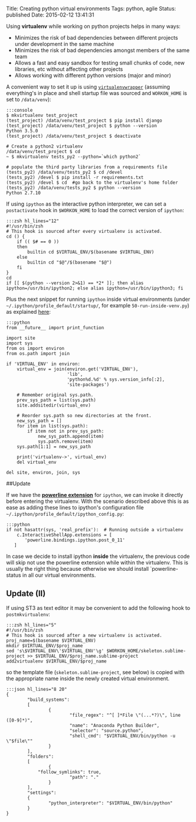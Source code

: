 Title: Creating python virtual environments
Tags: python, agile
Status: published
Date: 2015-02-12 13:41:31

Using **virtualenv** while working on python projects helps in many ways:

- Minimizes the risk of bad dependencies between different projects under
development in the same machine
- Minimizes the risk of bad dependencies amongst members of the same team
- Allows a fast and easy sandbox for testing small chunks of code, new
libraries, etc without affecting other projects
- Allows working with different python versions (major and minor)

A convenient way to set it up is using
[`virtualenvwrapper`](http://virtualenvwrapper.readthedocs.org/en/latest/index.html)
(assuming everything's in place and shell startup file was sourced and
`WORKON_HOME` is set to `/data/venv`):

    :::console
    $ mkvirtualenv test_project
    (test_project) /data/venv/test_project $ pip install django
    (test_project) /data/venv/test_project $ python --version
    Python 3.5.0
    (test_project) /data/venv/test_project $ deactivate

    # Create a python2 virtualenv
    /data/venv/test_project $ cd
    ~ $ mkvirtualenv tests_py2 --python=`which python2`

    # populate the third party libraries from a requirements file
    (tests_py2) /data/venv/tests_py2 $ cd /devel
    (tests_py2) /devel $ pip install -r requirements.txt
    (tests_py2) /devel $ cd  #go back to the virtualenv's home folder
    (tests_py2) /data/venv/tests_py2 $ python --version
    Python 2.7.10


If using `ipython` as the interactive python interpreter, we can set a
`postactivate` hook in `$WORKON_HOME` to load the correct version of
`ipython`:

    :::zsh hl_lines="12"
    #!/usr/bin/zsh
    # This hook is sourced after every virtualenv is activated.
    cd () {
        if (( $# == 0 ))
        then
            builtin cd $VIRTUAL_ENV/$(basename $VIRTUAL_ENV)
        else
            builtin cd "$@"/$(basename "$@")
        fi
    }
    cd
    if [[ $(python --version 2>&1) == *2* ]]; then alias ipython=/usr/bin/ipython2; else alias ipython=/usr/bin/ipython3; fi

Plus the next snippet for running `ipython` inside virtual environments (under
`~/.ipython/profile_default/startup/`, for example `50-run-inside-venv.py`) as
explained [here](http://igotgenes.blogspot.com.es/2010/01/interactive-sandboxes-using-ipython.html):

    :::python
    from __future__ import print_function
    
    import site
    import sys
    from os import environ
    from os.path import join
    
    if 'VIRTUAL_ENV' in environ:
        virtual_env = join(environ.get('VIRTUAL_ENV'),
                           'lib',
                           'python%d.%d' % sys.version_info[:2],
                           'site-packages')
    
        # Remember original sys.path.
        prev_sys_path = list(sys.path)
        site.addsitedir(virtual_env)
    
        # Reorder sys.path so new directories at the front.
        new_sys_path = []
        for item in list(sys.path):
            if item not in prev_sys_path:
                new_sys_path.append(item)
                sys.path.remove(item)
        sys.path[1:1] = new_sys_path
    
        print('virtualenv->', virtual_env)
        del virtual_env
    
    del site, environ, join, sys


##Update

If we have the <u>**powerline extension**</u> for `ipython`, we can invoke it
directly before entering the virtualenv.
With the scenario described above this is as ease as adding these lines to
ipython's configuration file `~/.ipython/profile_default/ipython_config.py`:

    :::python
    if not hasattr(sys, 'real_prefix'):  # Running outside a virtualenv
        c.InteractiveShellApp.extensions = [
           'powerline.bindings.ipython.post_0_11'
       ]

In case we decide to install ipython **inside** the virtualenv, the previous
code will skip not use the powerline extension while within the virtualenv.
This is usually the right thing because otherwise we should install
`powerline-status in all our virtual environments.

## Update (II)

If using ST3 as text editor it may be convenient to add the following hook to
`postmkvirtualenv`:

    :::zsh hl_lines="5"
    #!/usr/bin/zsh
    # This hook is sourced after a new virtualenv is activated.
    proj_name=$(basename $VIRTUAL_ENV)
    mkdir $VIRTUAL_ENV/$proj_name
    sed 's\$VIRTUAL_ENV\'$VIRTUAL_ENV'\g' $WORKON_HOME/skeleton.sublime-project >> $VIRTUAL_ENV/$proj_name.sublime-project
    add2virtualenv $VIRTUAL_ENV/$proj_name

so the template file (`skeleton.sublime-project`, see below) is copied with
the appropriate name inside the newly created virtual environment.

    :::json hl_lines="8 20"   
    {
            "build_systems":
            [
                    {
                            "file_regex": "^[ ]*File \"(...*?)\", line ([0-9]*)",
                            "name": "Anaconda Python Builder",
                            "selector": "source.python",
                            "shell_cmd": "$VIRTUAL_ENV/bin/python -u \"$file\""
                    }
            ],
            "folders":
            [
                    {
                "follow_symlinks": true,
                            "path": "."
                    }
            ],
            "settings":
            {
                    "python_interpreter": "$VIRTUAL_ENV/bin/python"
            }
    }
